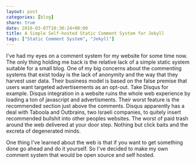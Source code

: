 ```yaml
---
layout: post
categories: [blog]
share: true
date: 2016-03-07T10:30:24+00:00
title: A Simple Self-hosted Static Comment System for Jekyll
tags: ["Static Comment System", "Jekyll"]
---
```


I've had my eyes on a comment system for my website for some time now. The only thing holding me back is the relative lack of a simple static system suitable for a small blog. One of my big concerns about the commenting systems that exist today is the lack of anonymity and the way that they harvest user data. Their business model is based on the false premise that users want targeted advertisements as an opt-out. Take Disqus for example. Disqus integration in a website ruins the whole web experience by loading a ton of javascript and advertisments. Their worst feature is the recommended section just above the comments. Disqus apparently has a deal with Taboola and Outbrains, two Israeli companies, to quitely insert recommended bullshit into other peoples websites. The worst of paid trash around the web delivered at your door step. Nothing but click baits and the excreta of degenerated minds. 

One thing I've learned about the web is that if you want to get something done go ahead and do it yourself. So I've decided to make my own comment system that would be open source and self hosted. 



